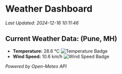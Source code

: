 
# Weather Dashboard

_Last Updated: 2024-12-16 10:11:46_

## Current Weather Data: (Pune, MH)
- **Temperature:** 28.6 °C ![Temperature Badge](https://img.shields.io/badge/Temperature-Medium%20Temp-green)
- **Wind Speed:** 10.6 km/h ![Wind Speed Badge](https://img.shields.io/badge/Wind%20Speed-Low%20Wind-blue)

*Powered by Open-Meteo API*
